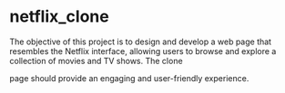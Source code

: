 # netflix_clone
The objective of this project is to design and develop a web page that resembles the Netflix interface, allowing users to browse and explore a collection of movies and TV shows. The clone

page should provide an engaging and user-friendly experience. 
